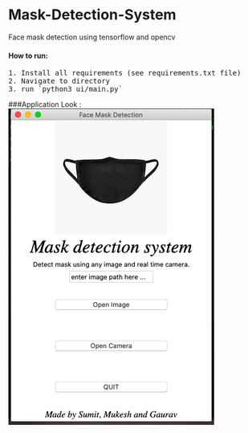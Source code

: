 # Mask-Detection-System
Face mask  detection using tensorflow and opencv

#### How to run:
<pre>1. Install all requirements (see requirements.txt file)
2. Navigate to directory
3. run `python3 ui/main.py`</pre>

###Application Look :
![Screenshot](https://github.com/sumit-kushwah/Mask-detection/blob/master/screenshot.png)